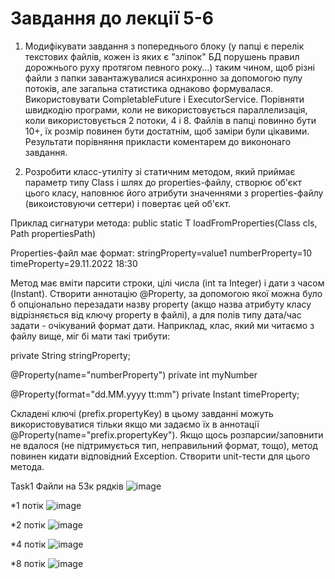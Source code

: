 # Завдання до лекції 5-6
1. Модифікувати завдання з попереднього блоку (у папці є перелік текстових файлів, кожен із яких є "зліпок" БД порушень правил дорожнього руху протягом певного року...) таким чином, щоб різні файли з папки завантажувалися асинхронно за допомогою пулу потоків, але загальна статистика однаково формувалася.
Використовувати CompletableFuture і ExecutorService.
Порівняти швидкодію програми, коли не використовується параллелизація, коли використовується 2 потоки, 4 і 8.
Файлів в папці повинно бути 10+, їх розмір повинен бути достатнім, щоб заміри були цікавими.
Результати порівняння прикласти коментарем до викононаго завдання.


2. Розробити класс-утиліту зі статичним методом, який приймає параметр типу Class і шлях до properties-файлу,
створює об'єкт цього класу, наповнює його атрибути значеннями з properties-файлу (викоистовуючи сеттери) і повертає цей об'єкт.

Приклад сигнатури метода:
  public static <T>T loadFromProperties(Class<T> cls, Path propertiesPath)

Properties-файл має формат:
stringProperty=value1
numberProperty=10
timeProperty=29.11.2022 18:30

Метод має вміти парсити строки, цілі числа (int та Integer) і дати з часом (Instant).
Створити аннотацію @Property, за допомогою якої можна було б опціонально перезадати назву property (акщо назва атрибуту класу відрізняється від ключу property в файлі), а для полів типу дата/час задати - очікуваний формат дати.
Наприклад, клас, який ми читаємо з файлу вище, міг бі мати такі трибути:

  private String stringProperty;

  @Property(name="numberProperty")
  private int myNumber

  @Property(format="dd.MM.yyyy tt:mm")
  private Instant timeProperty;

Складені ключі (prefix.propertyKey) в цьому завданні можуть використовуватися тільки якщо ми задаємо їх в аннотації @Property(name="prefix.propertyKey").
Якщо щось розпарсии/заповнити не вдалося (не підтримується тип, неправильний формат, тощо), метод повинен кидати відповідний Exception.
Створити unit-тести для цього метода.



Task1
Файли на 53к рядків
![image](https://user-images.githubusercontent.com/75033218/206895063-9844c5ae-087e-49e5-9a88-db97c0ab07ff.png)

*1 потік
![image](https://user-images.githubusercontent.com/75033218/206895141-51592352-7388-47c5-91dc-8ce91f333487.png)

*2 потік
![image](https://user-images.githubusercontent.com/75033218/206895118-a49a560d-2173-468b-958f-69a19aae9846.png)

*4 потік
![image](https://user-images.githubusercontent.com/75033218/206895107-cdb10add-8bfd-42b5-92db-5fbc3625581f.png)

*8 потік
![image](https://user-images.githubusercontent.com/75033218/206895080-2abe635f-8bfc-407d-820c-527ce281734c.png)


